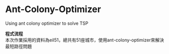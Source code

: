 # Ant-Colony-Optimizer
Using ant colony optimizer to solve TSP

**程式流程**<br>
    本次作業採用的資料為eil51，總共有51座城市，使用ant-colony-optimizer來解決最短路徑問題
    

